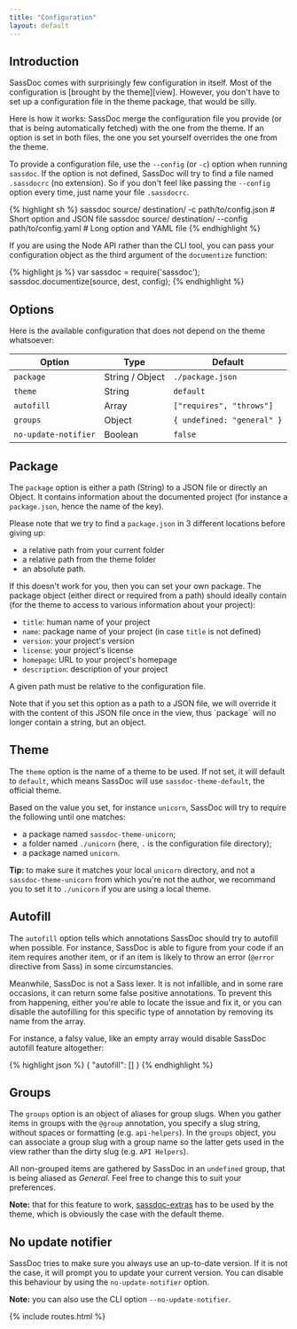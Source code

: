 ```yaml
---
title: "Configuration"
layout: default
---
```


## Introduction

SassDoc comes with surprisingly few configuration in itself. Most of the configuration is [brought by the theme][view]. However, you don't have to set up a configuration file in the theme package, that would be silly.

Here is how it works: SassDoc merge the configuration file you provide (or that is being automatically fetched) with the one from the theme. If an option is set in both files, the one you set yourself overrides the one from the theme.

To provide a configuration file, use the `--config`  (or `-c`) option when running `sassdoc`. If the option is not defined, SassDoc will try to find a file named `.sassdocrc` (no extension). So if you don't feel like passing the `--config` option every time, just name your file `.sassdocrc`.

{% highlight sh %}
sassdoc source/ destination/       -c path/to/config.json # Short option and JSON file
sassdoc source/ destination/ --config path/to/config.yaml # Long  option and YAML file
{% endhighlight %}

If you are using the Node API rather than the CLI tool, you can pass your configuration object as the third argument of the `documentize` function:

{% highlight js %}
var sassdoc = require('sassdoc');
sassdoc.documentize(source, dest, config);
{% endhighlight %}

## Options

Here is the available configuration that does not depend on the theme whatsoever:

| Option               | Type            | Default                    |
|----------------------|-----------------|----------------------------|
| `package`            | String / Object | `./package.json`           |
| `theme`              | String          | `default`                  |
| `autofill`           | Array           | `["requires", "throws"]`   |
| `groups`             | Object          | `{ undefined: "general" }` |
| `no-update-notifier` | Boolean         | `false`                    |

## Package

The `package` option is either a path (String) to a JSON file or directly an Object.
It contains information about the documented project (for instance a `package.json`, hence the name of the key).

Please note that we try to find a `package.json` in 3 different locations before giving up:

* a relative path from your current folder
* a relative path from the theme folder
* an absolute path.

If this doesn't work for you, then you can set your own package. The package object (either direct or required from a path) should ideally contain (for the theme to access to various information about your project):

* `title`: human name of your project
* `name`: package name of your project (in case `title` is not defined)
* `version`: your project's version
* `license`: your project's license
* `homepage`: URL to your project's homepage
* `description`: description of your project

<p class="note note--info">
  A given path must be relative to the configuration file.
</p>

<p class="note note--info">
  Note that if you set this option as a path to a JSON file, we will override it with     the content of this JSON file once in the view, thus `package` will no longer contain a string, but an object.
</p>

## Theme

The `theme` option is the name of a theme to be used. If not set, it will default to `default`, which means SassDoc will use `sassdoc-theme-default`, the official theme.

Based on the value you set, for instance `unicorn`, SassDoc will try to require the following until one matches:

* a package named `sassdoc-theme-unicorn`;
* a folder named `./unicorn` (here, `.` is the configuration file directory);
* a package named `unicorn`.

<p class="note  note--info"><strong>Tip:</strong> to make sure it matches your local <code>unicorn</code> directory, and not a <code>sassdoc-theme-unicorn</code> from which you're not the author, we recommand you to set it to <code>./unicorn</code> if you are using a local theme.</p>

## Autofill

The `autofill` option tells which annotations SassDoc should try to autofill when possible. For instance, SassDoc is able to figure from your code if an item requires another item, or if an item is likely to throw an error (`@error` directive from Sass) in some circumstancies.

Meanwhile, SassDoc is not a Sass lexer. It is not infallible, and in some rare occasions, it can return some false positive annotations. To prevent this from happening, either you're able to locate the issue and fix it, or you can disable the autofilling for this specific type of annotation by removing its name from the array.

For instance, a falsy value, like an empty array would disable SassDoc autofill feature altogether:

{% highlight json %}
{
  "autofill": []
}
{% endhighlight %}

## Groups

The `groups` option is an object of aliases for group slugs. When you gather items in groups with the `@group` annotation, you specify a slug string, without spaces or formatting (e.g. `api-helpers`). In the `groups` object, you can associate a group slug with a group name so the latter gets used in the view rather than the dirty slug (e.g. `API Helpers`).

All non-grouped items are gathered by SassDoc in an `undefined` group, that is being aliased as *General*. Feel free to change this to suit your preferences.

<p class="note  note--warning"><strong>Note:</strong> that for this feature to work, <a href="{{ site.data.routes.extra_tools }}#groups-aliases">sassdoc-extras</a> has to be used by the theme, which is obviously the case with the default theme.</p>

## No update notifier

SassDoc tries to make sure you always use an up-to-date version. If it is not the case, it will prompt you to update your current version. You can disable this behaviour by using the `no-update-notifier` option.

<p class="note  note--info"><strong>Note:</strong> you can also use the CLI option <code>--no-update-notifier</code>.</p>

{% include routes.html %}
